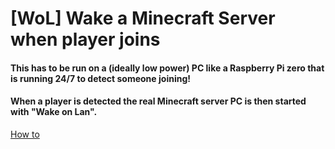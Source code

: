 # [WoL] Wake a Minecraft Server when player joins

#### This has to be run on a (ideally low power) PC like a Raspberry Pi zero that is running 24/7 to detect someone joining!
#### When a player is detected the real Minecraft server PC is then started with "Wake on Lan".

[How to](https://github.com/4bitFox/Wake-Minecraft-Server-on-Join/blob/master/Setup.md)

